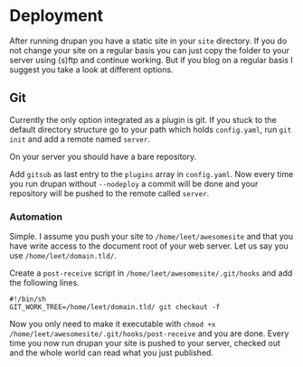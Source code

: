 # Deployment
After running drupan you have a static site in your
```site``` directory. If you do not change your site
on a regular basis you can just copy the folder to
your server using (s)ftp and continue working. But
if you blog on a regular basis I suggest you take a
look at different options.

## Git
Currently the only option integrated as a plugin is 
git. If you stuck to the default directory structure 
go to your path which holds ```config.yaml```, run 
```git init``` and add a remote named ```server```.

On your server you should have a bare repository.

Add ```gitsub``` as last entry to the ```plugins``` 
array in ```config.yaml```. Now every time you run 
drupan without ```--nodeploy``` a commit will be done 
and your repository will be pushed to the remote 
called ```server```.

### Automation
Simple. I assume you push your site to 
```/home/leet/awesomesite``` and that you have write 
access to the document root of your web server. Let 
us say you use ```/home/leet/domain.tld/```.

Create a ```post-receive``` script in 
```/home/leet/awesomesite/.git/hooks``` and add the 
following lines.

    #!/bin/sh
    GIT_WORK_TREE=/home/leet/domain.tld/ git checkout -f

Now you only need to make it executable with 
```chmod +x /home/leet/awesomesite/.git/hooks/post-receive``` 
and you are done.
Every time you now run drupan your site is pushed to your 
server, checked out and the whole world can read what you 
just published.
